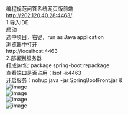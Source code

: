 编程规范问答系统网页版前端   
http://202.120.40.28:4463/    
1.导入IDE     
启动   
选中项目，右键，run as Java application  
浏览器中打开  
http://localhost:4463  
2.部署到服务器    
打成jar包: package spring-boot:repackage   
查看端口是否占用：lsof -i:4463  
开启服务：nohup java -jar SpringBootFront.jar &   
![image](https://github.com/iDimple/SpringBootFront/blob/master/1.png)   
![image](https://github.com/iDimple/SpringBootFront/blob/master/2.png)   
![image](https://github.com/iDimple/SpringBootFront/blob/master/3.png)   
![image](https://github.com/iDimple/SpringBootFront/blob/master/4.png)


